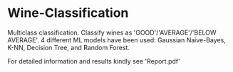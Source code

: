 # Wine-Classification

Multiclass classification. Classify wines as 'GOOD'/'AVERAGE'/'BELOW AVERAGE'.
4 different ML models have been used: Gaussian Naive-Bayes, K-NN, Decision Tree, and Random Forest.

For detailed information and results kindly see 'Report.pdf'
